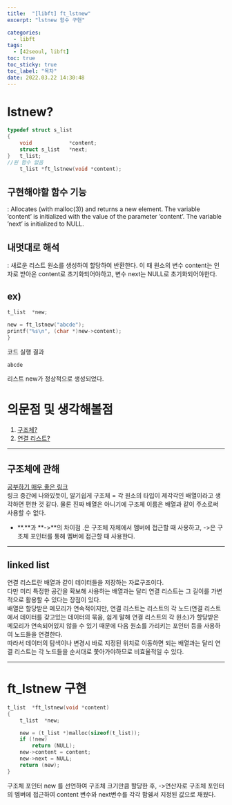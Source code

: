 ```yaml
---
title:  "[libft] ft_lstnew"
excerpt: "lstnew 함수 구현"

categories:
  - libft
tags:
  - [42seoul, libft]
toc: true
toc_sticky: true
toc_label: "목차"
date: 2022.03.22 14:30:48
---
```


# lstnew?

```c
typedef struct s_list
{
	void			*content;
	struct s_list	*next;
}	t_list;
//원 함수 없음
    t_list *ft_lstnew(void *content);
```

## 구현해야할 함수 기능    
:  Allocates (with malloc(3)) and returns a new element. The variable ’content’ is initialized with the value of the parameter ’content’. The variable ’next’ is initialized to NULL.    

## 내멋대로 해석    
:  새로운 리스트 원소를 생성하여 할당하여 반환한다. 이 때 원소의 변수 content는 인자로 받아온 content로 초기화되어야하고, 변수 next는 NULL로 초기화되어야한다.    

## ex)    
```c
t_list	*new;

new = ft_lstnew("abcde");
printf("%s\n", (char *)new->content);
}
```
코드 실행 결과
```c
abcde
```
리스트 new가 정상적으로 생성되었다.    

# 의문점 및 생각해볼점    
1. [구조체?](#구조체에-관해)    
2. [연결 리스트?](#linked-list)    

***

## 구조체에 관해
[공부하기 매우 좋은 링크](https://modoocode.com/55)    
링크 중간에 나와있듯이, 알기쉽게 구조체 = 각 원소의 타입이 제각각인 배열이라고 생각하면 편한 것 같다. 물론 진짜 배열은 아니기에 구조체 이름은 배열과 같이 주소로써 사용할 수 없다.    
* **.**과 **->**의 차이점
.은 구조체 자체에서 멤버에 접근할 때 사용하고, ->은 구조체 포인터를 통해 멤버에 접근할 때 사용한다.    

***

## linked list
연결 리스트란 배열과 같이 데이터들을 저장하는 자료구조이다.    
다만 미리 특정한 공간을 확보해 사용하는 배열과는 달리 연결 리스트는 그 길이를 가변적으로 활용할 수 있다는 장점이 있다.   
배열은 할당받은 메모리가 연속적이지만, 연결 리스트는 리스트의 각 노드(연결 리스트에서 데이터를 갖고있는 데이터의 묶음, 쉽게 말해 연결 리스트의 각 원소)가 할당받은 메모리가 연속되어있지 않을 수 있기 때문에 다음 원소를 가리키는 포인터 등을 사용하여 노드들을 연결한다.    
따라서 데이터의 탐색이나 변경시 바로 지정된 위치로 이동하면 되는 배열과는 달리 연결 리스트는 각 노드들을 순서대로 쫓아가야하므로 비효율적일 수 있다.    

***

# ft_lstnew 구현

```c
t_list	*ft_lstnew(void *content)
{
	t_list	*new;

	new = (t_list *)malloc(sizeof(t_list));
	if (!new)
		return (NULL);
	new->content = content;
	new->next = NULL;
	return (new);
}

```
구조체 포인터 new	를 선언하여 구조체 크기만큼 할당한 후, ->연산자로 구조체 포인터의 멤버에 접근하여 content 변수와 next변수를 각각 함쉥서 지정된 값으로 채웠다.    

